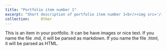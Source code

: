 ```yaml
---
title: "Portfolio item number 1"
excerpt: "Short description of portfolio item number 1<br/><img src='/images/500x300.png'>"
collection:     Other
---
```


This is an item in your portfolio. It can be have images or nice text. If you name the file .md, it will be parsed as markdown. If you name the file .html, it will be parsed as HTML. 
